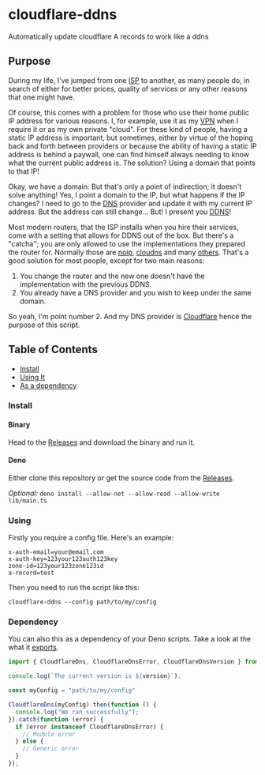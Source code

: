 # cloudflare-ddns

Automatically update cloudflare A records to work like a ddns

## Purpose

During my life, I've jumped from one
[ISP](https://en.wikipedia.org/wiki/Internet_service_provider) to another, as
many people do, in search of either for better prices, quality of services or
any other reasons that one might have.

Of course, this comes with a problem for those who use their home public IP
address for various reasons. I, for example, use it as my
[VPN](https://en.wikipedia.org/wiki/Virtual_private_network) when I require it
or as my own private "cloud". For these kind of people, having a static IP
address is important, but sometimes, either by virtue of the hoping back and
forth between providers or because the ability of having a static IP address is
behind a paywall, one can find himself always needing to know what the current
public address is. The solution? Using a domain that points to that IP!

Okay, we have a domain. But that's only a point of indirection; it doesn't solve
anything! Yes, I point a domain to the IP, but what happens if the IP changes? I
need to go to the [DNS](https://en.wikipedia.org/wiki/Domain_Name_System)
provider and update it with my current IP address. But the address can still
change... But! I present you [DDNS](https://en.wikipedia.org/wiki/Dynamic_DNS)!

Most modern routers, that the ISP installs when you hire their services, come
with a setting that allows for DDNS out of the box. But there's a "catcha"; you
are only allowed to use the implementations they prepared the router for.
Normally those are [noip](https://www.noip.com/),
[cloudns](https://www.cloudns.net/) and many [others](https://is.gd/xcO7Kx).
That's a good solution for most people, except for two main reasons:

1. You change the router and the new one doesn't have the implementation with
   the previous DDNS.
2. You already have a DNS provider and you wish to keep under the same domain.

So yeah, I'm point number 2. And my DNS provider is
[Cloudflare](https://www.cloudflare.com/) hence the purpose of this script.

## Table of Contents

- [Install](#install)
- [Using It](#using)
- [As a dependency](#dependency)

### Install

#### Binary

Head to the [Releases](https://github.com/Guergeiro/cloudflare-ddns/releases)
and download the binary and run it.

#### Deno

Either clone this repository or get the source code from the
[Releases](https://github.com/Guergeiro/cloudflare-ddns/releases).

_Optional:_ `deno install --allow-net --allow-read --allow-write lib/main.ts`

### Using

Firstly you require a config file. Here's an example:

```
x-auth-email=your@email.com
x-auth-key=123your123auth123key
zone-id=123your123zone123id
a-record=test
```

Then you need to run the script like this:

```
cloudflare-ddns --config path/to/my/config
```

### Dependency

You can also this as a dependency of your Deno scripts. Take a look at the what
it [exports](./mod.ts).

```ts
import { CloudflareDns, CloudflareDnsError, CloudflareDnsVersion } from "mod.ts"

console.log(`The current version is ${version}`).

const myConfig = "path/to/my/config"

CloudflareDns(myConfig).then(function () {
  console.log("We ran successfully");
}).catch(function (error) {
  if (error instanceof CloudflareDnsError) {
    // Module error
  } else {
    // Generic error
  }
});
```
